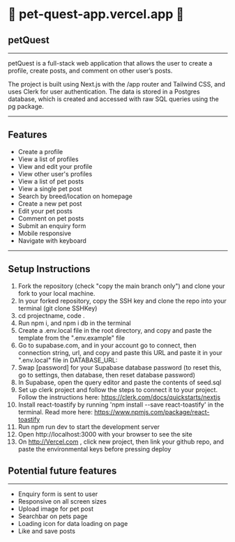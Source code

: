 # 🐾 pet-quest-app.vercel.app  🐾

## petQuest

---

petQuest is a full-stack web application that allows the user to create a profile, create posts, and comment on other user’s posts.

The project is built using Next.js with the /app router and Tailwind CSS, and uses Clerk for user authentication. The data is stored in a Postgres database, which is created and accessed with raw SQL queries using the pg package.

---

## Features

- Create a profile
- View a list of profiles
- View and edit your profile
- View other user's profiles
- View a list of pet posts
- View a single pet post
- Search by breed/location on homepage
- Create a new pet post
- Edit your pet posts
- Comment on pet posts
- Submit an enquiry form
- Mobile responsive
- Navigate with keyboard

---

## Setup Instructions

1. Fork the repository (check "copy the main branch only") and clone your fork to your local machine.
2. In your forked repository, copy the SSH key and clone the repo into your terminal (git clone SSHKey)
3. cd projectname, code .
4. Run npm i, and npm i db in the terminal
5. Create a .env.local file in the root directory, and copy and paste the template from the ".env.example" file
6. Go to supabase.com, and in your account go to connect, then connection string, url, and copy and paste this URL and paste it in your ".env.local" file in DATABASE_URL:
7. Swap [password] for your Supabase database password (to reset this, go to settings, then database, then reset database password)
8. In Supabase, open the query editor and paste the contents of seed.sql
9. Set up clerk project and follow the steps to connect it to your project. Follow the instructions here: https://clerk.com/docs/quickstarts/nextjs
10. Install react-toastify by running 'npm install --save react-toastify' in the terminal. Read more here: https://www.npmjs.com/package/react-toastify
11. Run npm run dev to start the development server
12. Open http://localhost:3000 with your browser to see the site
13. On http://Vercel.com , click new project, then link your github repo, and paste the environmental keys before pressing deploy

## Potential future features

---

- Enquiry form is sent to user
- Responsive on all screen sizes
- Upload image for pet post
- Searchbar on pets page
- Loading icon for data loading on page
- Like and save posts
